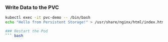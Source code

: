 ### Write Data to the PVC
``` bash
kubectl exec -it pvc-demo -- /bin/bash
echo "Hello from Persistent Storage!" > /usr/share/nginx/html/index.html

### Restart the Pod
``` bash
